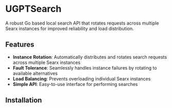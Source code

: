 # UGPTSearch

A robust Go based local search API that rotates requests across multiple Searx instances for improved reliability and load distribution.

## Features

- **Instance Rotation**: Automatically distributes and rotates search requests across multiple Searx instances
- **Fault Tolerance**: Seamlessly handles instance failures by rotating to available alternatives
- **Load Balancing**: Prevents overloading individual Searx instances
- **Simple API**: Easy-to-use interface for performing searches

## Installation
